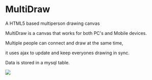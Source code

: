 MultiDraw
=========

A HTML5 based multiperson drawing canvas

MultiDraw is a canvas that works for both PC's and Mobile devices.

Multiple people can connect and draw at the same time,

it uses ajax to update and keep everyones drawing in sync.

Data is stored in a mysql table.

<IMG SRC="https://raw.github.com/yardimli/MultiDraw/master/screenshot.png">


